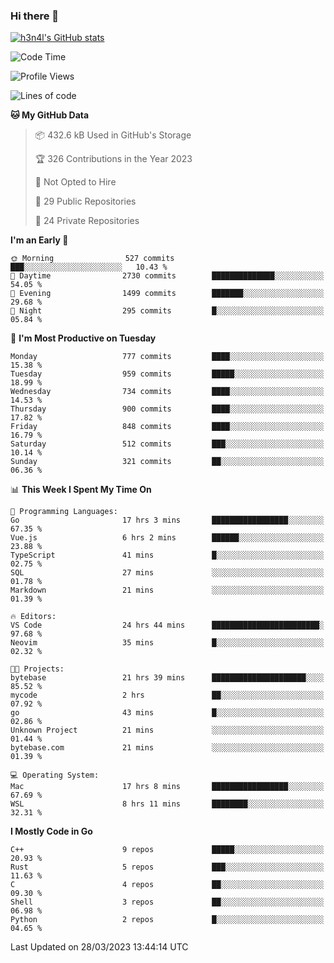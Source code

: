 ### Hi there 👋

[![h3n4l's GitHub stats](https://github-readme-stats.vercel.app/api?username=h3n4l&count_private=true&show_icons=true&theme=radical)](https://github.com/h3n4l/github-readme-stats)

<!--START_SECTION:waka-->
![Code Time](http://img.shields.io/badge/Code%20Time-1%2C081%20hrs%2050%20mins-blue)

![Profile Views](http://img.shields.io/badge/Profile%20Views-0-blue)

![Lines of code](https://img.shields.io/badge/From%20Hello%20World%20I%27ve%20Written-2.8%20million%20lines%20of%20code-blue)

**🐱 My GitHub Data** 

> 📦 432.6 kB Used in GitHub's Storage 
 > 
> 🏆 326 Contributions in the Year 2023
 > 
> 🚫 Not Opted to Hire
 > 
> 📜 29 Public Repositories 
 > 
> 🔑 24 Private Repositories 
 > 
**I'm an Early 🐤** 

```text
🌞 Morning                527 commits         ███░░░░░░░░░░░░░░░░░░░░░░   10.43 % 
🌆 Daytime                2730 commits        ██████████████░░░░░░░░░░░   54.05 % 
🌃 Evening                1499 commits        ███████░░░░░░░░░░░░░░░░░░   29.68 % 
🌙 Night                  295 commits         █░░░░░░░░░░░░░░░░░░░░░░░░   05.84 % 
```
📅 **I'm Most Productive on Tuesday** 

```text
Monday                   777 commits         ████░░░░░░░░░░░░░░░░░░░░░   15.38 % 
Tuesday                  959 commits         █████░░░░░░░░░░░░░░░░░░░░   18.99 % 
Wednesday                734 commits         ████░░░░░░░░░░░░░░░░░░░░░   14.53 % 
Thursday                 900 commits         ████░░░░░░░░░░░░░░░░░░░░░   17.82 % 
Friday                   848 commits         ████░░░░░░░░░░░░░░░░░░░░░   16.79 % 
Saturday                 512 commits         ███░░░░░░░░░░░░░░░░░░░░░░   10.14 % 
Sunday                   321 commits         ██░░░░░░░░░░░░░░░░░░░░░░░   06.36 % 
```


📊 **This Week I Spent My Time On** 

```text
💬 Programming Languages: 
Go                       17 hrs 3 mins       █████████████████░░░░░░░░   67.35 % 
Vue.js                   6 hrs 2 mins        ██████░░░░░░░░░░░░░░░░░░░   23.88 % 
TypeScript               41 mins             █░░░░░░░░░░░░░░░░░░░░░░░░   02.75 % 
SQL                      27 mins             ░░░░░░░░░░░░░░░░░░░░░░░░░   01.78 % 
Markdown                 21 mins             ░░░░░░░░░░░░░░░░░░░░░░░░░   01.39 % 

🔥 Editors: 
VS Code                  24 hrs 44 mins      ████████████████████████░   97.68 % 
Neovim                   35 mins             █░░░░░░░░░░░░░░░░░░░░░░░░   02.32 % 

🐱‍💻 Projects: 
bytebase                 21 hrs 39 mins      █████████████████████░░░░   85.52 % 
mycode                   2 hrs               ██░░░░░░░░░░░░░░░░░░░░░░░   07.92 % 
go                       43 mins             █░░░░░░░░░░░░░░░░░░░░░░░░   02.86 % 
Unknown Project          21 mins             ░░░░░░░░░░░░░░░░░░░░░░░░░   01.44 % 
bytebase.com             21 mins             ░░░░░░░░░░░░░░░░░░░░░░░░░   01.39 % 

💻 Operating System: 
Mac                      17 hrs 8 mins       █████████████████░░░░░░░░   67.69 % 
WSL                      8 hrs 11 mins       ████████░░░░░░░░░░░░░░░░░   32.31 % 
```

**I Mostly Code in Go** 

```text
C++                      9 repos             █████░░░░░░░░░░░░░░░░░░░░   20.93 % 
Rust                     5 repos             ███░░░░░░░░░░░░░░░░░░░░░░   11.63 % 
C                        4 repos             ██░░░░░░░░░░░░░░░░░░░░░░░   09.30 % 
Shell                    3 repos             ██░░░░░░░░░░░░░░░░░░░░░░░   06.98 % 
Python                   2 repos             █░░░░░░░░░░░░░░░░░░░░░░░░   04.65 % 
```




 Last Updated on 28/03/2023 13:44:14 UTC
<!--END_SECTION:waka-->

